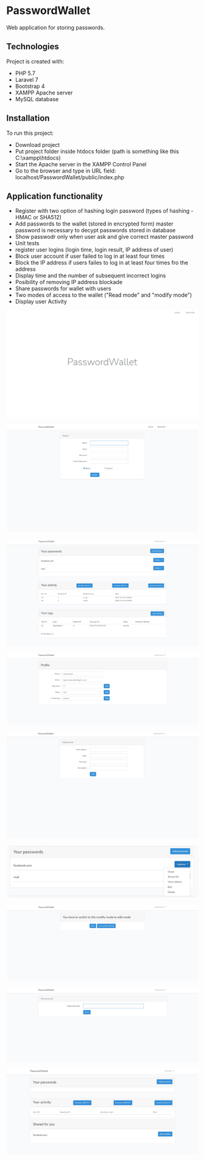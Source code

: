 # PasswordWallet
Web application for storing passwords.
	
## Technologies
Project is created with:
* PHP 5.7
* Laravel 7
* Bootstrap 4
* XAMPP Apache server
* MySQL database
	
## Installation
To run this project:

* Download project
* Put project folder inside htdocs folder (path is something like this C:\xampp\htdocs)
* Start the Apache server in the XAMPP Control Panel
* Go to the browser and type in URL field: localhost/PasswordWallet/public/index.php

## Application functionality
* Register with two option of hashing login password (types of hashing - HMAC or SHA512)
* Add passwords to the wallet (stored in encrypted form) master password is necessary to decypt passwords stored in database
* Show passwodr only when user ask and give correct master password
* Unit tests
* register user logins (login time, login result, IP address of user)
* Block user account if user failed to log in at least four times
* Block the IP address if users failes to log in at least four times fro the address
* Display time and the number of subsequent incorrect logins
* Posibility of removing IP address blockade
* Share passwords for wallet with users
* Two modes of access to the wallet ("Read mode" and "modify mode")
* Display user Activity

![Welcome page](./images/1.jpg)

![Register page](./images/2.jpg)

![Main page](./images/5.jpg)

![Profile page](./images/9.jpg)

![Add password page](./images/4.jpg)

![Options page](./images/6.jpg)

![Mode](./images/7.jpg)

![Share password page](./images/8.jpg)

![Other account page](./images/10.jpg)


